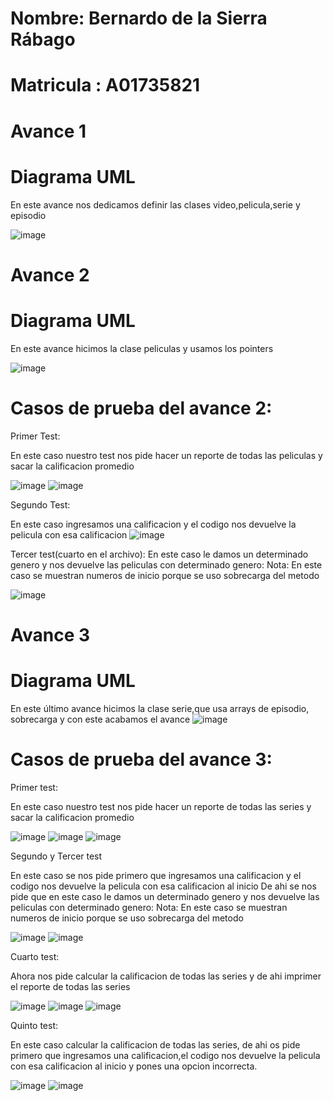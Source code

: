 # Nombre: Bernardo de la Sierra Rábago
# Matricula : A01735821
# Avance 1
# Diagrama UML
En este avance nos dedicamos definir las clases video,pelicula,serie y episodio

![image](https://user-images.githubusercontent.com/93608793/173116875-8b87198c-e10f-43ed-8ea4-d6faa8d9f56e.png)


# Avance 2
# Diagrama UML
En este avance hicimos la clase peliculas y usamos los pointers

![image](https://user-images.githubusercontent.com/93608793/172030747-d4e6d31f-8308-4fc3-9ade-c7620dc175fe.png)

# Casos de prueba del avance 2:

Primer Test:

En este caso nuestro test nos pide hacer un reporte de todas las peliculas y sacar la calificacion promedio

![image](https://user-images.githubusercontent.com/93608793/173409327-0b292679-4652-4163-a1d5-61db6ecba3f9.png)
![image](https://user-images.githubusercontent.com/93608793/173409372-d0724abb-0878-44e9-b0a7-a39ff4e39219.png)


Segundo Test:

En este caso ingresamos una calificacion y el codigo nos devuelve la pelicula con esa calificacion
![image](https://user-images.githubusercontent.com/93608793/173409683-8733510c-e43e-400d-a7b6-aa46dc8e8628.png)


Tercer test(cuarto en el archivo):
En este caso le damos un determinado genero y nos devuelve las peliculas con determinado genero:
Nota: En este caso se muestran numeros de inicio porque se uso sobrecarga del metodo

![image](https://user-images.githubusercontent.com/93608793/173407283-808d50dd-f4fd-44c1-b9d1-caa655ff982b.png)

# Avance 3
# Diagrama UML
En este último avance hicimos la clase serie,que usa arrays de episodio, sobrecarga y con este acabamos el avance
![image](https://user-images.githubusercontent.com/93608793/172985990-80b0c1ee-e6e2-4eea-8e9b-84506e54a2fd.png)

# Casos de prueba del avance 3:

Primer test:

En este caso nuestro test nos pide hacer un reporte de todas las series y sacar la calificacion promedio

![image](https://user-images.githubusercontent.com/93608793/173409981-eeda113f-0732-4331-b840-0e7de233406f.png)
![image](https://user-images.githubusercontent.com/93608793/173410056-05f4b7ea-c155-40e1-bc10-bbca041ed3a3.png)
![image](https://user-images.githubusercontent.com/93608793/173410089-38160362-1db6-4731-903b-bef5d1af1d1b.png)


Segundo y Tercer test

En este caso se nos pide primero que ingresamos una calificacion y el codigo nos devuelve la pelicula con esa calificacion al inicio
De ahi se nos pide que en este caso le damos un determinado genero y nos devuelve las peliculas con determinado genero:
Nota: En este caso se muestran numeros de inicio porque se uso sobrecarga del metodo


![image](https://user-images.githubusercontent.com/93608793/173407569-428e85ad-d6fd-40c0-885c-4771a4e6da58.png)
![image](https://user-images.githubusercontent.com/93608793/173407617-16c29a51-92e1-4bae-a1c9-e86f9bca0d55.png)






Cuarto test:

Ahora nos pide calcular la calificacion de todas las series y de ahi imprimer el reporte de todas las series


![image](https://user-images.githubusercontent.com/93608793/173407806-0d7b9b3a-2918-43f8-bbfb-147c7a9e9b42.png)
![image](https://user-images.githubusercontent.com/93608793/173407933-a16859be-8beb-49cf-9c83-fba56f4c3203.png)
![image](https://user-images.githubusercontent.com/93608793/173407989-797afec9-f5ab-45f8-9707-4617dfcee3fc.png)


Quinto test:

En este caso calcular la calificacion de todas las series, de ahi os pide primero que ingresamos una calificacion,el codigo nos devuelve la pelicula con esa calificacion al inicio y pones una opcion incorrecta.

![image](https://user-images.githubusercontent.com/93608793/173408170-15599b08-6902-4b0e-9665-cac607c9eabc.png)
![image](https://user-images.githubusercontent.com/93608793/173408273-fdb100c8-a1f9-4807-b122-03049ddc25e5.png)




